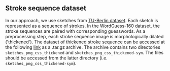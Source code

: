 
## Stroke sequence dataset
In our approach, we use sketches from [TU-Berlin dataset](http://cybertron.cg.tu-berlin.de/eitz/projects/classifysketch/). Each sketch is represented as a sequence of strokes. In the WordGuess-160 dataset, the stroke sequences are paired with corresponding guesswords. As a preprocessing step, each stroke sequence image is morphologically dilated ('thickened'). The dataset of thickened stroke sequence can be accessed at the following [link](https://drive.google.com/open?id=1unRU-zqqdfG3oT2a9Sx53AjlVaIqlBBn) as a .tar.gz archive. The archive contains two directories `sketches_png_css_thickened` and `sketches_png_css_thickened-sym`. The files should be accessed from the latter directory (i.e. `sketches_png_css_thickened-sym`).
